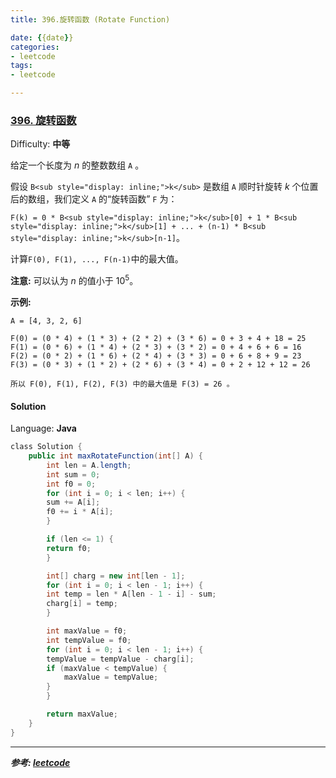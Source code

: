 ```yaml
---
title: 396.旋转函数 (Rotate Function)

date: {{date}}
categories:
- leetcode
tags:
- leetcode

---
```

### [396\. 旋转函数](https://leetcode-cn.com/problems/rotate-function/)

Difficulty: **中等**


给定一个长度为 _n_ 的整数数组 `A` 。

假设 `B<sub style="display: inline;">k</sub>` 是数组 `A` 顺时针旋转 _k_ 个位置后的数组，我们定义 `A` 的“旋转函数” `F` 为：

`F(k) = 0 * B<sub style="display: inline;">k</sub>[0] + 1 * B<sub style="display: inline;">k</sub>[1] + ... + (n-1) * B<sub style="display: inline;">k</sub>[n-1]`。

计算`F(0), F(1), ..., F(n-1)`中的最大值。

**注意:**
可以认为 _n_ 的值小于 10<sup>5</sup>。

**示例:**

```
A = [4, 3, 2, 6]

F(0) = (0 * 4) + (1 * 3) + (2 * 2) + (3 * 6) = 0 + 3 + 4 + 18 = 25
F(1) = (0 * 6) + (1 * 4) + (2 * 3) + (3 * 2) = 0 + 4 + 6 + 6 = 16
F(2) = (0 * 2) + (1 * 6) + (2 * 4) + (3 * 3) = 0 + 6 + 8 + 9 = 23
F(3) = (0 * 3) + (1 * 2) + (2 * 6) + (3 * 4) = 0 + 2 + 12 + 12 = 26

所以 F(0), F(1), F(2), F(3) 中的最大值是 F(3) = 26 。
```


#### Solution

Language: **Java**

```java
​class Solution {
    public int maxRotateFunction(int[] A) {
        int len = A.length;
        int sum = 0;
        int f0 = 0;
        for (int i = 0; i < len; i++) {
        sum += A[i];
        f0 += i * A[i];
        }

        if (len <= 1) {
        return f0;
        }

        int[] charg = new int[len - 1];
        for (int i = 0; i < len - 1; i++) {
        int temp = len * A[len - 1 - i] - sum;
        charg[i] = temp;
        }

        int maxValue = f0;
        int tempValue = f0;
        for (int i = 0; i < len - 1; i++) {
        tempValue = tempValue - charg[i];
        if (maxValue < tempValue) {
            maxValue = tempValue;
        }
        }

        return maxValue;
    }
}
```

---
***参考:
[leetcode](https://leetcode-cn.com/problems/rotate-function/submissions/)***
